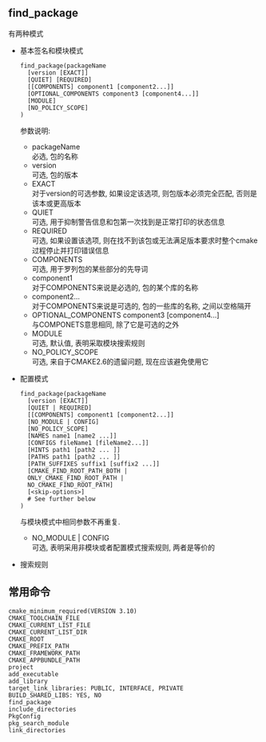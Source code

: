 ## find_package
  有两种模式
  - 基本签名和模块模式  
    ```
    find_package(packageName
      [version [EXACT]]
      [QUIET] [REQUIRED]
      [[COMPONENTS] component1 [component2...]]
      [OPTIONAL_COMPONENTS component3 [component4...]]
      [MODULE]
      [NO_POLICY_SCOPE]
    )
    ```
    参数说明:  
    - packageName  
      必选, 包的名称
    - version  
      可选, 包的版本
    - EXACT  
      对于version的可选参数, 如果设定该选项, 则包版本必须完全匹配, 否则是该本或更高版本
    - QUIET  
      可选, 用于抑制警告信息和包第一次找到是正常打印的状态信息
    - REQUIRED  
      可选, 如果设置该选项, 则在找不到该包或无法满足版本要求时整个cmake过程停止并打印错误信息
    - COMPONENTS  
      可选, 用于罗列包的某些部分的先导词
    - component1  
      对于COMPONENTS来说是必选的, 包的某个库的名称
    - component2...  
      对于COMPONENTS来说是可选的, 包的一些库的名称, 之间以空格隔开
    - OPTIONAL_COMPONENTS component3 \[component4...\]  
      与COMPONETS意思相同, 除了它是可选的之外
    - MODULE  
      可选, 默认值, 表明采取模块搜索规则
    - NO_POLICY_SCOPE  
      可选, 来自于CMAKE2.6的遗留问题, 现在应该避免使用它
     
  - 配置模式
    ```
    find_package(packageName
      [version [EXACT]]
      [QUIET | REQUIRED]
      [[COMPONENTS] component1 [component2...]]
      [NO_MODULE | CONFIG]
      [NO_POLICY_SCOPE]
      [NAMES name1 [name2 ...]]
      [CONFIGS fileName1 [fileName2...]]
      [HINTS path1 [path2 ... ]]
      [PATHS path1 [path2 ... ]]
      [PATH_SUFFIXES suffix1 [suffix2 ...]]
      [CMAKE_FIND_ROOT_PATH_BOTH |
      ONLY_CMAKE_FIND_ROOT_PATH |
      NO_CMAKE_FIND_ROOT_PATH]
      [<skip-options>]
      # See further below
    )
    ``` 
    与模块模式中相同参数不再重复.
    - NO_MODULE | CONFIG  
      可选, 表明采用非模块或者配置模式搜索规则, 两者是等价的   
       
  - 搜索规则  


## 常用命令
```
cmake_minimum_required(VERSION 3.10)
CMAKE_TOOLCHAIN_FILE
CMAKE_CURRENT_LIST_FILE
CMAKE_CURRENT_LIST_DIR
CMAKE_ROOT
CMAKE_PREFIX_PATH
CMAKE_FRAMEWORK_PATH
CMAKE_APPBUNDLE_PATH
project
add_executable
add_library
target_link_libraries: PUBLIC, INTERFACE, PRIVATE
BUILD_SHARED_LIBS: YES, NO
find_package
include_directories
PkgConfig
pkg_search_module
link_directories
```

